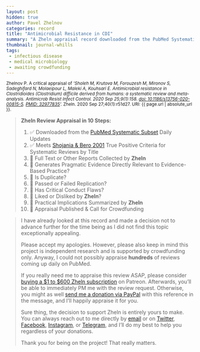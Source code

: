 ```yaml
---
layout: post
hidden: true
author: Pavel Zhelnov
categories: record
title: "Antimicrobial Resistance in CDI"
summary: "A Zheln appraisal record downloaded from the PubMed Systematic Subset daily updates."
thumbnail: journal-whills
tags:
 - infectious disease
 - medical microbiology
 - awaiting crowdfunding
---
```


<small id="citation">Zhelnov P. A critical appraisal of _‘Sholeh M, Krutova M, Forouzesh M, Mironov S, Sadeghifard N, Molaeipour L, Maleki A, Kouhsari E. Antimicrobial resistance in Clostridioides (Clostridium) difficile derived from humans: a systematic review and meta-analysis. Antimicrob Resist Infect Control. 2020 Sep 25;9(1):158. [doi: 10.1186/s13756-020-00815-5](https://doi.org/10.1186/s13756-020-00815-5). [PMID: 32977835](https://pubmed.gov/32977835)’._ Zheln. 2020 Sep 27;40(1):r51d27. URI: {{ page.url | absolute_url }}.</small>

> **Zheln Review Appraisal in 10 Steps:**
>
> 1. ✅ Downloaded from the [PubMed Systematic Subset](https://github.com/p1m-ortho/qs-global-ortho-search-queries/blob/global-sr-query/README.md) Daily Updates
> 2. ✅ Meets [Shojania & Bero 2001](https://www.researchgate.net/publication/11820967_Taking_Advantage_of_the_Explosion_of_Systematic_Reviews_An_Efficient_MEDLINE_Search_Strategy) True Positive Criteria for Systematic Reviews by Title
> 3. 🔄 Full Text or Other Reports Collected by **Zheln**
> 4. 🔄 Generates Pragmatic Evidence Directly Relevant to Evidence-Based Practice?
> 5. 🔄 Is Duplicate?
> 6. 🔄 Passed or Failed Replication?
> 7. 🔄 Has Critical Conduct Flaws?
> 8. 🔄 Liked or Disliked by **Zheln**?
> 9. 🔄 Practical Implications Summarized by **Zheln**
> 10. 🔄 Appraisal Published & Call for Crowdfunding

> I have already looked at this record and made a decision not to advance further for the time being as I did not find this topic exceptionally appealing.
>
> Please accept my apologies. However, please also keep in mind this project is independent research and is supported by crowdfunding only. Anyway, I could not possibly appraise **hundreds** of reviews coming up daily on PubMed.
> 
> If you really need me to appraise this review ASAP, please consider [buying a $1 to $600 Zheln subscription](https://patreon.com/zheln) on Patreon. Afterwards, you’ll be able to immediately PM me with the review request. Otherwise, you might as well [send me a donation via PayPal](https://paypal.me/pjelnov) with this reference in the message, and I’ll happily appraise it for you.
> 
> Sure thing, the decision to support Zheln is entirely yours to make. You can always reach out to me directly by [email](mailto:pavel@zheln.com) or on [Twitter](https://twitter.com/drzhelnov), [Facebook](https://facebook.com/drzhelnov), [Instagram](https://instagram.com/igzheln), or [Telegram](https://t.me/drzhelnov), and I’ll do my best to help you regardless of your donations.
> 
> Thank you for being on the project! That really matters.
